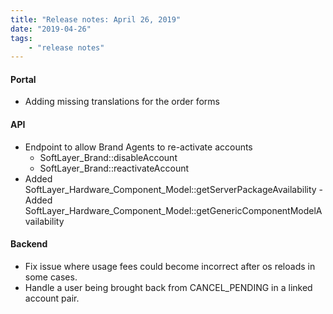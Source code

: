 ```yaml
---
title: "Release notes: April 26, 2019"
date: "2019-04-26"
tags:
    - "release notes"
---
```


#### Portal
- Adding missing translations for the order forms


#### API
- Endpoint to allow Brand Agents to re-activate accounts
    + SoftLayer_Brand::disableAccount
    + SoftLayer_Brand::reactivateAccount
- Added SoftLayer_Hardware_Component_Model::getServerPackageAvailability
-Added  SoftLayer_Hardware_Component_Model::getGenericComponentModelAvailability

#### Backend
- Fix issue where usage fees could become incorrect after os reloads in some cases.
- Handle a user being brought back from CANCEL_PENDING in a linked account pair.
